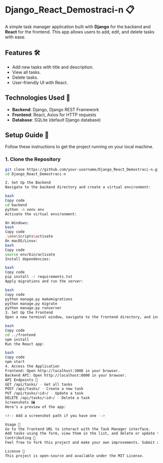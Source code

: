 # Django_React_Demostraci-n 📋

A simple task manager application built with **Django** for the backend and **React** for the frontend. This app allows users to add, edit, and delete tasks with ease.

## Features 🛠️

- Add new tasks with title and description.
- View all tasks.
- Delete tasks.
- User-friendly UI with React.

## Technologies Used 🧰

- **Backend**: Django, Django REST Framework
- **Frontend**: React, Axios for HTTP requests
- **Database**: SQLite (default Django database)

## Setup Guide 📝

Follow these instructions to get the project running on your local machine.

### 1. Clone the Repository

```bash
git clone https://github.com/your-username/Django_React_Demostraci-n.git
cd Django_React_Demostraci-n

2. Set Up the Backend
Navigate to the backend directory and create a virtual environment:

bash
Copy code
cd backend
python -m venv env
Activate the virtual environment:

On Windows:
bash
Copy code
.\env\Scripts\activate
On macOS/Linux:
bash
Copy code
source env/bin/activate
Install dependencies:

bash
Copy code
pip install -r requirements.txt
Apply migrations and run the server:

bash
Copy code
python manage.py makemigrations
python manage.py migrate
python manage.py runserver
3. Set Up the Frontend
Open a new terminal window, navigate to the frontend directory, and install dependencies:

bash
Copy code
cd ../frontend
npm install
Run the React app:

bash
Copy code
npm start
4. Access the Application
Frontend: Open http://localhost:3000 in your browser.
Backend API: Open http://localhost:8000 in your browser.
API Endpoints 📡
GET /api/tasks/ - Get all tasks
POST /api/tasks/ - Create a new task
PUT /api/tasks/<id>/ - Update a task
DELETE /api/tasks/<id>/ - Delete a task
Screenshots 🖼️
Here’s a preview of the app:

<!-- Add a screenshot path if you have one -->

Usage 🎉
Go to the frontend URL to interact with the Task Manager interface.
Add tasks using the form, view them in the list, and delete or update them as needed.
Contributing 🤝
Feel free to fork this project and make your own improvements. Submit a pull request if you’d like to contribute!

License 📜
This project is open-source and available under the MIT License.
